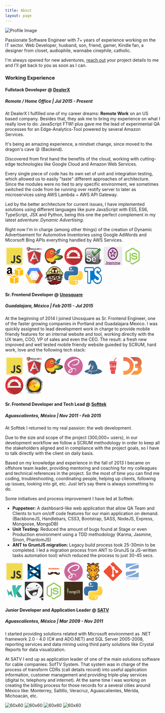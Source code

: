 ```yaml
---
title: About
layout: page
---
```


![Profile Image](https://pbs.twimg.com/profile_images/802230942014148608/D5hrji_S_400x400.jpg)

<p>Passionate Software Engineer with 7+ years of experience working on the IT sector. Web Developer, husband, son, friend, gamer, Kindle fan, a designer from closet, audiophile, wannabe cinephile, catholic.</p>

<p>I'm always opened for new adventures, <a href="mailto:luis@develoser.me">reach out</a> your project details to me and I'll get back to you as soon as I can.</p>

<div class="working-experience">

<h3 class="working-experience--title">Working Experience</h3>
<div class="experience--item">
<h4>Fullstack Developer <strong>@</strong> <a href="http://dealerx.com/">DealerX</a></h4>
<h5>Remote / Home Office | Jul 2015 - Present</h5>

<p>At DealerX I fulfilled one of my career dreams: <strong>Remote Work</strong> on an US based company. Besides that, they ask me to bring my experience on what I really love to do: JavaScript FTW! plus gave me the lead of experimental QA processes for an Edge-Analytics-Tool powered by several Amazon Services.</p>

<p>It's being an amazing experience, a mindset change, since moved to the dragon's cave 😜 (Backend).</p>

<p>Discovered from first hand the benefits of the cloud, working with cutting-edge technologies like Google Cloud and Amazon Web Services.</p>

<p>Every single piece of code has its own set of unit and integration testing, which allowed us to easily "taste" different approaches of architecture. Since the modules were no tied to any specific environment, we sometimes switched the code from be running over restify server to later as microservices using AWS Lambda + AWS API Gateway.</p>

<p>Led by the better architecture for current issues, I have implemented solutions using different languages like pure JavaScript with ES5, ES6, TypeScript, JSX and Python, being this one the perfect complement in my latest adventure: <i>Dynamic Advertising</i>.</p>

<p>Right now I'm in charge (among other things) of the creation of Dynamic Advertisement for Automotive Inventories using Google AdWords and Micorsoft Bing APIs everything handled by AWS Services.  
</p>

<div class="skills-img-container">
    <img class="img-technology" alt="60x60" src="/imgs/JS.png" style="width: 60px; height: 60px;">
    <img class="img-technology" alt="60x60" src="/imgs/angularjs.png" style="width: 60px; height: 60px;">
    <img class="img-technology" alt="60x60" src="/imgs/bower.png" style="width: 60px; height: 60px;">
    <img class="img-technology" alt="60x60" src="/imgs/protractor.png" style="width: 60px; height: 60px;">
    <img class="img-technology" alt="60x60" src="/imgs/selenium.png" style="width: 60px; height: 60px;">
    <img class="img-technology" alt="60x60" src="/imgs/jasminejs.png" style="width: 60px; height: 60px;">
    <img class="img-technology" alt="60x60" src="/imgs/node.png" style="width: 60px; height: 60px;">
    <img class="img-technology" alt="60x60" src="/imgs/aws-logo.png" style="width: 60px; height: 60px;">
    <img class="img-technology" alt="60x60" src="/imgs/gcloud.png" style="width: 60px; height: 60px;">
    <img class="img-technology" alt="60x60" src="/imgs/travis.png" style="width: 60px; height: 60px;">
    <img class="img-circle img-technology" alt="60x60" src="/imgs/python.png" style="width: 60px; height: 60px;">
    <img class="img-circle img-technology" alt="60x60" src="/imgs/ts-logo.png" style="width: 60px; height: 60px;">
</div>

</div>

<div class="experience--item">
<h4>Sr. Frontend Developer <strong>@</strong> <a href="http://unosqaure.com/">Unosquare</a></h4>
<h5>Guadalajara, México | Feb 2015 - Jul 2015</h5>

<p>At the beginning of 2014 I joined Unosquare as Sr. Frontend Engineer, one of the faster growing companies in Portland and Guadalajara Mexico. I was quickly assigned to lead development work in charge to provide mobile friendy features for an internal website and tool, working directly with the UX team, COO, VP of sales and even the CEO. The result: a fresh new improved and well tested mobile friendy website guieded by SCRUM, hard work, love and the following tech stack:</p>

<div class="skills-img-container">
    <img class="img-circle img-technology" alt="60x60" src="/imgs/JS.png" style="width: 60px; height: 60px;">
    <img class="img-circle img-technology" alt="60x60" src="/imgs/angularjs.png" style="width: 60px; height: 60px;">
    <img class="img-circle img-technology" alt="60x60" src="/imgs/bower.png" style="width: 60px; height: 60px;">
    <img class="img-circle img-technology" alt="60x60" src="/imgs/sass.png" style="width: 60px; height: 60px;">
    <img class="img-circle img-technology" alt="60x60" src="/imgs/browserify.png" style="width: 60px; height: 60px;">
    <img class="img-circle img-technology" alt="60x60" src="/imgs/gulp.png" style="width: 60px; height: 60px;">
    <img class="img-circle img-technology" alt="60x60" src="/imgs/d3.png" style="width: 60px; height: 60px;">
    <img class="img-circle img-technology" alt="60x60" src="/imgs/protractor.png" style="width: 60px; height: 60px;">
    <img class="img-circle img-technology" alt="60x60" src="/imgs/livereload.png" style="width: 60px; height: 60px;">
</div>

</div>

<div class="experience--item">
<h4>Sr. Frontend Developer and Tech Lead <strong>@</strong> <a href="http://softtek.com/">Softtek</a></h4>
<h5>Aguascalientes, México | Nov 2011 - Feb 2015</h5>

<p>At Softtek I returned to my real passion: the web development.</p>
<p>Due to the size and scope of the project (300,000+ users), in our development workflow we follow a SCRUM methodology in order to keep all the stakeholders aligned and in compliance with the project goals, so I have to talk directly with the client on daily basis. </p>
<p>Based on my knowledge and experience in the fall of 2013 I became on offshore team leader, providing mentoring and coaching for my colleagues and technical references in the project. So the most of time you can find me coding, troubleshooting, coordinating people, helping up clients, following up issues, looking into git, etc. Just let’s say there is always something to do.</p>
<p>Some initiatives and process improvement I have led at Softtek:</p>
<ul>
    <li> <strong>Puppeteer:</strong> A dashboard-like web application that allow QA Team and Clients to turn on/off code features for our main application on demand. (BackboneJS, Handlebars, CSS3, Bootstrap, SASS, NodeJS, Express, Mongoose, MongoDB) </li>
    <li> <strong>Unit Testing:</strong> Reduced the amount of bugs found at Stage or even Production environment using a TDD methodology (Karma, Jasmine, Sinon, PhantomJS) </li>
    <li> <strong>ANT to GruntJS migration:</strong> Legacy build process took 25-30min to be completed. I led a migration process from ANT to GrunJS (a JS-written tasks automation tool) which reduced the process to just 30-45 secs. </li>
</ul>

<div class="skills-img-container">
    <img class="img-circle img-technology" alt="60x60" src="/imgs/JS.png" style="width: 60px; height: 60px;">
    <img class="img-circle img-technology" alt="60x60" src="/imgs/backbone.png" style="width: 60px; height: 60px;">
    <img class="img-circle img-technology" alt="60x60" src="/imgs/handlebars.png" style="width: 60px; height: 60px;">
    <img class="img-circle img-technology" alt="60x60" src="/imgs/sass.png" style="width: 60px; height: 60px;">
    <img class="img-circle img-technology" alt="60x60" src="/imgs/gruntjs.jpg" style="width: 60px; height: 60px;">
    <img class="img-circle img-technology" alt="60x60" src="/imgs/Git-Icon-1788C.png" style="width: 60px; height: 60px;">
    <img class="img-circle img-technology" alt="60x60" src="/imgs/svn.png" style="width: 60px; height: 60px;">
    <img class="img-circle img-technology" alt="60x60" src="/imgs/karma.png" style="width: 60px; height: 60px;">
    <img class="img-circle img-technology" alt="60x60" src="/imgs/casperjs.png" style="width: 60px; height: 60px;">
    <img class="img-circle img-technology" alt="60x60" src="/imgs/node.png" style="width: 60px; height: 60px;">
    <img class="img-circle img-technology" alt="60x60" src="/imgs/logo_10gen_mongodb1.png" style="width: 60px; height: 60px;">
    <img class="img-circle img-technology" alt="60x60" src="/imgs/python.png" style="width: 60px; height: 60px;">
</div>

</div>

<div class="experience--item">
<h4>Junior Developer and Application Leader <strong>@</strong> <a href="https://www.google.com.mx/maps/place/Sistemas+Administrativos+Para+TV+Restringida/@21.9285028,-102.2996187,15z/data=!4m5!3m4!1s0x0:0x914784afcefe156!8m2!3d21.9285028!4d-102.2996187">SATV</a></h4>
<h5>Aguascalientes, México | Mar 2009 - Nov 2011</h5>

<p>I started providing solutions related with Microsoft environment as .NET framework 2.0 - 4.0 (C# and ADO.NET) and SQL Server 2005-2008, reporting services and data mining using third party solutions like Crystal Reports for data visualization. </p>
<p>At SATV I end up as application leader of one of the main solutions software for cable companies: SofTV System. That system was in charge of the process of transform CDRs (call details record) into useful application information, customer management and providing triple-play services (digital tv, telephony and internet). At the same time I was working on creating the billing process for those records for a several cities around México like: Monterrey, Saltillo, Veracruz, Aguascalientes, Mérida, Michoacán, etc.</p>

<div class="skills-img-container">
<img class="img-technology" alt="60x60" src="http://develoser.github.io/imgs/dotnet-logo.png" style="width: 60px; height: 60px;">
<img class="img-technology" alt="60x60" src="http://develoser.github.io/imgs/dotnet_ado.jpg" style="width: 60px; height: 60px;">
<img class="img-technology" alt="60x60" src="http://develoser.github.io/imgs/Microsoft-SQL-Server.jpg" style="width: 60px; height: 60px;">
<img class="img-technology" alt="60x60" src="http://develoser.github.io/imgs/crystalreports.png" style="width: 60px; height: 60px;">
</div>

</div>

</div>
